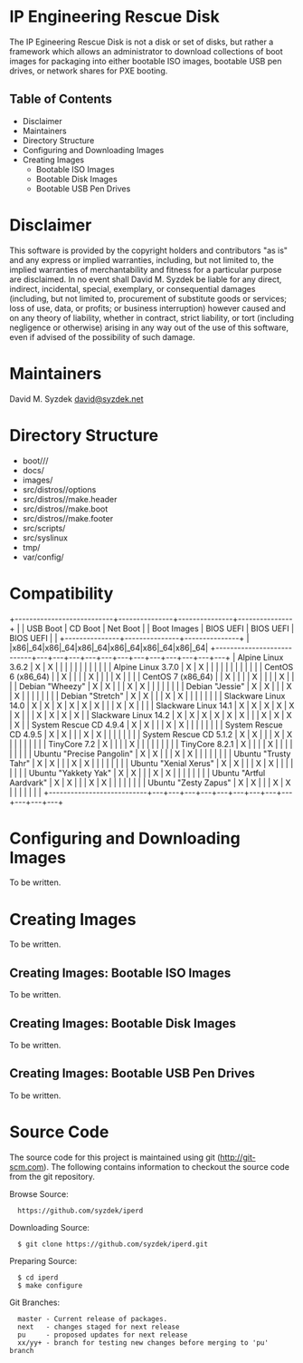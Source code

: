 
IP Engineering Rescue Disk
==========================

The IP Egineering Rescue Disk is not a disk or set of disks, but rather
a framework which allows an administrator to download collections of boot
images for packaging into either bootable ISO images, bootable USB pen drives,
or network shares for PXE booting.


Table of Contents
-----------------

   * Disclaimer
   * Maintainers
   * Directory Structure
   * Configuring and Downloading Images
   * Creating Images
     * Bootable ISO Images
     * Bootable Disk Images
     * Bootable USB Pen Drives


Disclaimer
==========

   This software is provided by the copyright holders and contributors "as
   is" and any express or implied warranties, including, but not limited to,
   the implied warranties of merchantability and fitness for a particular
   purpose are disclaimed. In no event shall David M. Syzdek be liable for
   any direct, indirect, incidental, special, exemplary, or consequential
   damages (including, but not limited to, procurement of substitute goods or
   services; loss of use, data, or profits; or business interruption) however
   caused and on any theory of liability, whether in contract, strict
   liability, or tort (including negligence or otherwise) arising in any way
   out of the use of this software, even if advised of the possibility of
   such damage.


Maintainers
===========

   David M. Syzdek
   david@syzdek.net


Directory Structure
===================

   * boot/<distro>/<ver>/<arch>
   * docs/
   * images/
   * src/distros/<distro>/options
   * src/distros/<distro>/make.header
   * src/distros/<distro>/make.boot
   * src/distros/<distro>/make.footer
   * src/scripts/
   * src/syslinux
   * tmp/
   * var/config/


Compatibility
=============

   +---------------------------+---------------+---------------+---------------+
   |                           |   USB Boot    |    CD Boot    |   Net Boot    |
   |        Boot Images        | BIOS     UEFI | BIOS     UEFI | BIOS     UEFI |
   |                           +---------------+---------------+---------------+
   |                           |x86|_64|x86|_64|x86|_64|x86|_64|x86|_64|x86|_64|
   +---------------------------+---+---+---+---+---+---+---+---+---+---+---+---+
   | Alpine Linux 3.6.2        | X | X |   |   |   |   |   |   |   |   |   |   |
   | Alpine Linux 3.7.0        | X | X |   |   |   |   |   |   |   |   |   |   |
   | CentOS 6 (x86_64)         |   | X |   |   |   | X |   |   |   | X |   |   |
   | CentOS 7 (x86_64)         |   | X |   |   |   | X |   |   |   | X |   |   |
   | Debian "Wheezy"           | X | X |   |   | X | X |   |   |   |   |   |   |
   | Debian "Jessie"           | X | X |   |   | X | X |   |   |   |   |   |   |
   | Debian "Stretch"          | X | X |   |   | X | X |   |   |   |   |   |   |
   | Slackware Linux 14.0      | X | X | X | X | X | X |   |   | X | X |   |   |
   | Slackware Linux 14.1      | X | X | X | X | X | X |   |   | X | X | X | X |
   | Slackware Linux 14.2      | X | X | X | X | X | X |   |   | X | X | X | X |
   | System Rescue CD 4.9.4    | X | X |   |   | X | X |   |   |   |   |   |   |
   | System Rescue CD 4.9.5    | X | X |   |   | X | X |   |   |   |   |   |   |
   | System Rescue CD 5.1.2    | X | X |   |   | X | X |   |   |   |   |   |   |
   | TinyCore 7.2              | X |   |   |   | X |   |   |   |   |   |   |   |
   | TinyCore 8.2.1            | X |   |   |   | X |   |   |   |   |   |   |   |
   | Ubuntu "Precise Pangolin" | X | X |   |   | X | X |   |   |   |   |   |   |
   | Ubuntu "Trusty Tahr"      | X | X |   |   | X | X |   |   |   |   |   |   |
   | Ubuntu "Xenial Xerus"     | X | X |   |   | X | X |   |   |   |   |   |   |
   | Ubuntu "Yakkety Yak"      | X | X |   |   | X | X |   |   |   |   |   |   |
   | Ubuntu "Artful Aardvark"  | X | X |   |   | X | X |   |   |   |   |   |   |
   | Ubuntu "Zesty Zapus"      | X | X |   |   | X | X |   |   |   |   |   |   |
   +---------------------------+---+---+---+---+---+---+---+---+---+---+---+---+


Configuring and Downloading Images
==================================

To be written.


Creating Images
===============

To be written.


Creating Images: Bootable ISO Images
------------------------------------

To be written.


Creating Images: Bootable Disk Images
-------------------------------------

To be written.


Creating Images: Bootable USB Pen Drives
----------------------------------------

To be written.


Source Code
===========

   The source code for this project is maintained using git
   (http://git-scm.com).  The following contains information to checkout the
   source code from the git repository.

   Browse Source:

      https://github.com/syzdek/iperd

   Downloading Source:

      $ git clone https://github.com/syzdek/iperd.git

   Preparing Source:

      $ cd iperd
      $ make configure

   Git Branches:

      master - Current release of packages.
      next   - changes staged for next release
      pu     - proposed updates for next release
      xx/yy+ - branch for testing new changes before merging to 'pu' branch


